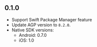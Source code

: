 ## 0.1.0

- Support Swift Package Manager feature
- Update AGP version to `8.2.0`.
- Native SDK versions:
  - Android: 0.7.0
  - iOS: 1.0
